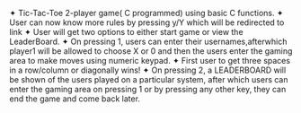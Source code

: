 
 ✦  Tic-Tac-Toe 2-player game( C programmed) using basic C functions.
 ✦ User can now know more rules by pressing y/Y which will be redirected to link
 ✦  User will get two options to either start game or view the LeaderBoard.
 ✦ On pressing 1, users can enter their usernames,afterwhich player1 will be allowed to choose X or 0 and then the users enter the gaming area to make moves using numeric keypad.
 ✦ First user to get three spaces in a row/column or diagonally wins!
 ✦ On pressing 2, a LEADERBOARD will be shown of the users played on a particular system, after which users can enter the gaming area on pressing 1 or by pressing any other key, they can end the game and come back later.

